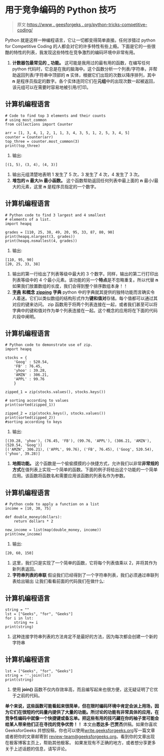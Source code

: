 # 用于竞争编码的 Python 技巧

> 原文:[https://www . geesforgeks . org/python-tricks-competitive-coding/](https://www.geeksforgeeks.org/python-tricks-competitive-coding/)

Python 就是这样一种编程语言，它让一切都变得简单直接。任何涉猎过 python for Competitive Coding 的人都会对它的许多特性有些上瘾。下面是它的一些很酷的特性的列表，我发现这些特性在竞争激烈的编码环境中非常有用。

1.  **计数器包最常见的 _ 功能。**
    这可能是我用过的最有用的函数，在编写任何 python 代码时，它总是在我的脑海中。这个函数分析一个列表/字符串，并帮助返回列表/字符串中顶部的 **n** 实体，根据它们出现的次数以降序排列，其中 **n** 是程序员指定的数字。各个实体连同它们在**元组**中的出现次数一起被返回，该元组可以在需要时容易地被引用/打印。

## 计算机编程语言

```
# Code to find top 3 elements and their counts
# using most_common
from collections import Counter

arr = [1, 3, 4, 1, 2, 1, 1, 3, 4, 3, 5, 1, 2, 5, 3, 4, 5]
counter = Counter(arr)
top_three = counter.most_common(3)
print(top_three)
```

1.  输出:

```
[(1, 5), (3, 4), (4, 3)]
```

1.  输出元组清楚地表明 1 发生了 5 次，3 发生了 4 次，4 发生了 3 次。
2.  **堆包的 n 最大/n 最小函数。**
    这个函数帮助返回任何列表中最上面的 **n** 最小/最大的元素，这里 **n** 是程序员指定的一个数字。

## 计算机编程语言

```
# Python code to find 3 largest and 4 smallest
# elements of a list.
import heapq

grades = [110, 25, 38, 49, 20, 95, 33, 87, 80, 90]
print(heapq.nlargest(3, grades))
print(heapq.nsmallest(4, grades))
```

1.  输出:

```
[110, 95, 90]
[20, 25, 33, 38]
```

1.  输出的第一行给出了列表等级中最大的 3 个数字。同样，输出的第二行打印出列表等级中的 4 个最小元素。该功能的另一个**特点**是不忽略重复。所以代替 **n** 如果我们放置数组的长度，我们会得到整个排序数组本身！！
2.  [**字典**](https://www.geeksforgeeks.org/python-set-4-dictionary-keywords-python/) **和概念** [**zipping**](https://www.geeksforgeeks.org/using-iterations-in-python-effectively/) **字典**
    python 中的字典就其提供的独特功能而言确实令人着迷。它们以类似数组的结构形式作为**键和值对**存储。每个值都可以通过其对应的键来访问。
    zip 函数用于将两个列表连接在一起，或者我们甚至可以将字典中的键和值对作为单个列表连接在一起。这个概念的应用将在下面的代码片段中阐明。

## 计算机编程语言

```
# Python code to demonstrate use of zip.
import heapq

stocks = {
    'Goog' : 520.54,
    'FB' : 76.45,
    'yhoo' : 39.28,
    'AMZN' : 306.21,
    'APPL' : 99.76
    }

zipped_1 = zip(stocks.values(), stocks.keys())

# sorting according to values
print(sorted(zipped_1))

zipped_2 = zip(stocks.keys(), stocks.values())
print(sorted(zipped_2))
#sorting according to keys
```

1.  输出:

```
[(39.28, 'yhoo'), (76.45, 'FB'), (99.76, 'APPL'), (306.21, 'AMZN'), (520.54, 'Goog')]
[('AMZN', 306.21), ('APPL', 99.76), ('FB', 76.45), ('Goog', 520.54), ('yhoo', 39.28)]
```

1.  **地图功能。**
    这个函数是一个偷偷摸摸的小快捷方式，允许我们以非常**非常规的方式**在值列表上实现一个简单的函数。下面的例子将给出这个功能的一个简单应用。该函数将函数名和需要应用该函数的列表名作为参数。

## 计算机编程语言

```
# Python code to apply a function on a list
income = [10, 30, 75]

def double_money(dollars):
    return dollars * 2

new_income = list(map(double_money, income))
print(new_income)
```

1.  输出:

```
[20, 60, 150]
```

1.  这里，我们只是实现了一个简单的函数，它将每个列表值乘以 2，并将其作为新列表返回。
2.  **字符串列表的串联**
    假设我们已经得到了一个字符串列表，我们必须通过串联列表给出输出
    让我们看看前面的代码我们在做什么:

## 计算机编程语言

```
string = ""
lst = ["Geeks", "for", "Geeks"]
for i in lst:
    string += i
print(string)
```

1.  这种连接字符串列表的方法肯定不是最好的方法，因为每次都会创建一个新的字符串

## 计算机编程语言

```
lst = ["Geeks", "for", "Geeks"]
string = ''.join(lst)
print(string)
```

1.  使用 **join()** 函数不仅内存效率高，而且编写起来也很方便，这无疑证明了它优于之前的代码。

**单个来说，这些函数可能看起来很简单，但在限时编码环境中肯定会派上用场，因为它们在很短的代码量内提供了大量的功能。所讨论的功能有非常具体的应用，在竞争性编码中就像一个快捷键或备忘单。把这些有用的技巧藏在你的袖子里可能会给某人带来他们正在寻找的竞争优势！！**
本文由**悉达多·巴贾杰**供稿。如果你喜欢 GeeksforGeeks 并想投稿，你也可以使用[write.geeksforgeeks.org](https://write.geeksforgeeks.org)写一篇文章或者把你的文章邮寄到 review-team@geeksforgeeks.org。看到你的文章出现在极客博客主页上，帮助其他极客。
如果发现有不正确的地方，或者想分享更多关于上述话题的信息，请写评论。
